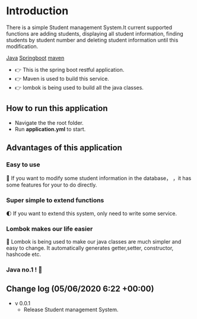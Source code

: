 # Introduction
There is a simple Student management System.It current supported functions are adding students, displaying all student information, finding students by student number and deleting student information until this modification.

[Java](https://docs.oracle.com/en/java/javase/13/docs/api/index.html)       [Springboot](https://start.spring.io/)       [maven](https://mvnrepository.com/?__cf_chl_jschl_tk__=5e3dc97fe83ef30f12312385464ae03781824d06-1591273876-0-Ae4HPfucpxt5M_QJY91C8TEyowk_Lhl-e258g6HBq15z4PbyTpPdPQ9M1qArsKpye9xnASzY94y6wHwM5OOJ05D_GGCSH0-p-MOnTX4JMSfoU5BrzVfXGUWT3p4k_tUifcjaViVG3ZklYIE_L64lx3pEgT-0ea-93_9PtSrapEaT44UaiuBxOO2ccQmVbboMqL7guAf37bbYzPnpEW2OO0WRCArbq3NNtD2xfa0EUEN7Pga0gxWsIV8riYR_QK8MGRhLOlEqzd-ePgHGCOFzXCA0C9759swb6yeGm4qUa40JVCoiHCLy2F_d8Gi1HuHnPCW3SoYU3TZQ6hmj5WPrvIU)  

* :point_right: This is the spring boot restful application. 
* :point_right: Maven is used to build this service.
* :point_right: lombok is being used to build all the java classes. 

## How to run this application
* Navigate the the root folder.
* Run **application.yml** to start.

## Advantages of this application
### Easy to use
:full_moon_with_face: If you want to modify some student information in the database， ，it has some features for your to do directly.
### Super simple to extend functions
:first_quarter_moon: If you want to extend this system, only need to write some service.
### Lombok makes our life easier
:new_moon_with_face: Lombok is being used to make our java classes are much simpler and easy to change. It automatically generates getter,setter, constructor, hashcode etc.
### Java no.1 !  :raised_hands:

## Change log (05/06/2020 6:22 +00:00)
* v 0.0.1
  * Release Student management System.

